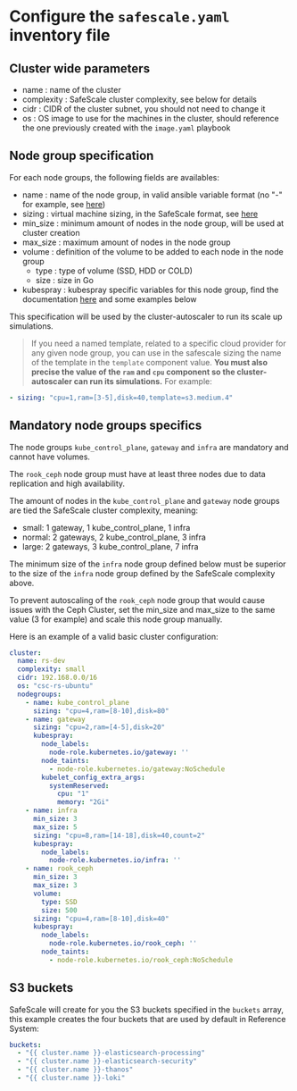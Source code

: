 # Configure the `safescale.yaml` inventory file

## Cluster wide parameters

 - name : name of the cluster
 - complexity : SafeScale cluster complexity, see below for details
 - cidr : CIDR of the cluster subnet, you should not need to change it
 - os : OS image to use for the machines in the cluster, should reference the one previously created with the `image.yaml` playbook

## Node group specification

For each node groups, the following fields are availables:
 - name : name of the node group, in valid ansible variable format (no "-" for example, see [here](https://docs.ansible.com/ansible/latest/user_guide/playbooks_variables.html#creating-valid-variable-names))
 - sizing : virtual machine sizing, in the SafeScale format, see [here](https://github.com/CS-SI/SafeScale/blob/master/doc/USAGE.md#safescale_sizing)
 - min_size : minimum amount of nodes in the node group, will be used at cluster creation
 - max_size : maximum amount of nodes in the node group
 - volume : definition of the volume to be added to each node in the node group
   - type : type of volume (SSD, HDD or COLD)
   - size : size in Go
 - kubespray : kubespray specific variables for this node group, find the documentation [here](https://github.com/kubernetes-sigs/kubespray/blob/master/docs/vars.md) and some examples below

This specification will be used by the cluster-autoscaler to run its scale up simulations.

> If you need a named template, related to a specific cloud provider for any given node group, you can use in the safescale sizing the name of the template in the `template` component value. **You must also precise the value of the `ram` and `cpu` component so the cluster-autoscaler can run its simulations.** For example:
```yaml
- sizing: "cpu=1,ram=[3-5],disk=40,template=s3.medium.4"
```


## Mandatory node groups specifics

The node groups `kube_control_plane`, `gateway` and `infra` are mandatory and cannot have volumes.

The `rook_ceph` node group must have at least three nodes due to data replication and high availability.

The amount of nodes in the `kube_control_plane` and `gateway` node groups are tied the SafeScale cluster complexity, meaning:
 - small: 1 gateway, 1 kube_control_plane, 1 infra
 - normal: 2 gateways, 2 kube_control_plane, 3 infra
 - large: 2 gateways, 3 kube_control_plane, 7 infra

The minimum size of the `infra` node group defined below must be superior to the size of the `infra` node group defined by the SafeScale complexity above.

To prevent autoscaling of the `rook_ceph` node group that would cause issues with the Ceph Cluster, set the min_size and max_size to the same value (3 for example) and scale this node group manually.

Here is an example of a valid basic cluster configuration:
```yaml
cluster:
  name: rs-dev
  complexity: small
  cidr: 192.168.0.0/16
  os: "csc-rs-ubuntu"
  nodegroups:
    - name: kube_control_plane
      sizing: "cpu=4,ram=[8-10],disk=80"
    - name: gateway
      sizing: "cpu=2,ram=[4-5],disk=20"
      kubespray:
        node_labels:
          node-role.kubernetes.io/gateway: ''
        node_taints:
          - node-role.kubernetes.io/gateway:NoSchedule
        kubelet_config_extra_args:
          systemReserved:
            cpu: "1"
            memory: "2Gi"
    - name: infra
      min_size: 3
      max_size: 5
      sizing: "cpu=8,ram=[14-18],disk=40,count=2"
      kubespray:
        node_labels: 
          node-role.kubernetes.io/infra: ''
    - name: rook_ceph
      min_size: 3
      max_size: 3
      volume:
        type: SSD
        size: 500
      sizing: "cpu=4,ram=[8-10],disk=40"
      kubespray:
        node_labels:
          node-role.kubernetes.io/rook_ceph: ''
        node_taints:
          - node-role.kubernetes.io/rook_ceph:NoSchedule
```

## S3 buckets

SafeScale will create for you the S3 buckets specified in the `buckets` array, this example creates the four buckets that are used by default in Reference System:
```yaml
buckets:
  - "{{ cluster.name }}-elasticsearch-processing"
  - "{{ cluster.name }}-elasticsearch-security"
  - "{{ cluster.name }}-thanos"
  - "{{ cluster.name }}-loki"
```